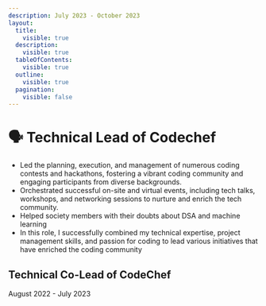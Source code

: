 ```yaml
---
description: July 2023 - October 2023
layout:
  title:
    visible: true
  description:
    visible: true
  tableOfContents:
    visible: true
  outline:
    visible: true
  pagination:
    visible: false
---
```


# 🗣️ Technical Lead of Codechef

* Led the planning, execution, and management of numerous coding contests and hackathons, fostering a vibrant coding community and engaging participants from diverse backgrounds.
* Orchestrated successful on-site and virtual events, including tech talks, workshops, and networking sessions to nurture and enrich the tech community.
* Helped society members with their doubts about DSA and machine learning
* In this role, I successfully combined my technical expertise, project management skills, and passion for coding to lead various initiatives that have enriched the coding community

## Technical Co-Lead of CodeChef

August 2022 - July 2023
